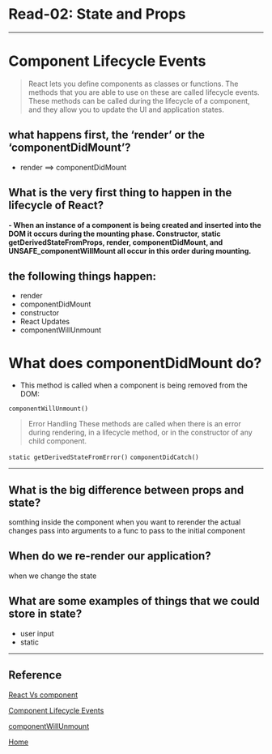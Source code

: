 # Read-02: State and Props

***

# Component Lifecycle Events

>React lets you define components as classes or functions. The methods that you are able to use on these are called lifecycle events. These methods can be called during the lifecycle of a component, and they allow you to update the UI and application states.


## what happens first, the ‘render’ or the ‘componentDidMount’?

- render ==> componentDidMount

## What is the very first thing to happen in the lifecycle of React?
**- When an instance of a component is being created and inserted into the DOM it occurs during the mounting phase. Constructor, static getDerivedStateFromProps, render, componentDidMount, and UNSAFE_componentWillMount all occur in this order during mounting.**


## the following things happen:
- render 
- componentDidMount
- constructor
- React Updates
- componentWillUnmount

# What does componentDidMount do?
- This method is called when a component is being removed from the DOM:

`componentWillUnmount()`
>Error Handling
These methods are called when there is an error during rendering, in a lifecycle method, or in the constructor of any child component.

`static getDerivedStateFromError()`
`componentDidCatch()`


***


## What is the big difference between props and state?
somthing inside the component when you want to rerender the actual changes 
pass into arguments to a func to pass to the initial component
## When do we re-render our application?
when we change the state
## What are some examples of things that we could store in state?

- user input 
- static 

***

## Reference

[React Vs component](https://www.youtube.com/watch?v=IYvD9oBCuJI)

[Component Lifecycle Events](https://medium.com/@joshuablankenshipnola/react-component-lifecycle-events-cb77e670a093)


[componentWillUnmount](https://reactjs.org/docs/react-component.html#unmounting)


[ Home ](../README.md)
